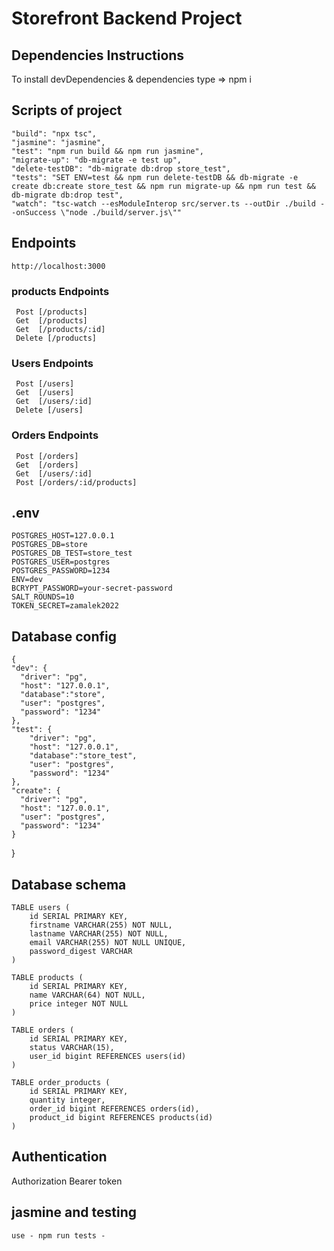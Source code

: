 # Storefront Backend Project

## Dependencies  Instructions
To install devDependencies & dependencies
 type => npm i
## Scripts of project

    "build": "npx tsc",
    "jasmine": "jasmine",
    "test": "npm run build && npm run jasmine",
    "migrate-up": "db-migrate -e test up",
    "delete-testDB": "db-migrate db:drop store_test",
    "tests": "SET ENV=test && npm run delete-testDB && db-migrate -e create db:create store_test && npm run migrate-up && npm run test && db-migrate db:drop test",
    "watch": "tsc-watch --esModuleInterop src/server.ts --outDir ./build --onSuccess \"node ./build/server.js\""

## Endpoints
    http://localhost:3000

### products Endpoints
     Post [/products]
     Get  [/products]
     Get  [/products/:id]
     Delete [/products]


### Users Endpoints
     Post [/users]
     Get  [/users]
     Get  [/users/:id]
     Delete [/users]


### Orders Endpoints
     Post [/orders]
     Get  [/orders]
     Get  [/users/:id]
     Post [/orders/:id/products]


## .env 
    POSTGRES_HOST=127.0.0.1
    POSTGRES_DB=store
    POSTGRES_DB_TEST=store_test
    POSTGRES_USER=postgres
    POSTGRES_PASSWORD=1234
    ENV=dev
    BCRYPT_PASSWORD=your-secret-password
    SALT_ROUNDS=10
    TOKEN_SECRET=zamalek2022

## Database config 
    {
    "dev": {
      "driver": "pg",
      "host": "127.0.0.1",
      "database":"store",
      "user": "postgres",
      "password": "1234"
    },
    "test": {
        "driver": "pg",
        "host": "127.0.0.1",
        "database":"store_test",
        "user": "postgres",
        "password": "1234"
    },
    "create": {
      "driver": "pg",
      "host": "127.0.0.1",
      "user": "postgres",
      "password": "1234"
    }
  }

## Database schema 
```
TABLE users (
    id SERIAL PRIMARY KEY,
    firstname VARCHAR(255) NOT NULL,
    lastname VARCHAR(255) NOT NULL,
    email VARCHAR(255) NOT NULL UNIQUE,
    password_digest VARCHAR
)
```
```  
TABLE products (
    id SERIAL PRIMARY KEY,
    name VARCHAR(64) NOT NULL,
    price integer NOT NULL
)
```
```
TABLE orders (
    id SERIAL PRIMARY KEY,
    status VARCHAR(15),
    user_id bigint REFERENCES users(id)
)
```
```   
TABLE order_products (
    id SERIAL PRIMARY KEY,
    quantity integer,
    order_id bigint REFERENCES orders(id),
    product_id bigint REFERENCES products(id)
)
```

## Authentication

Authorization   Bearer token

## jasmine and testing 
    use - npm run tests -


